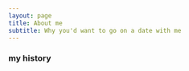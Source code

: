 ```yaml
---
layout: page
title: About me
subtitle: Why you'd want to go on a date with me
---
```




### my history

